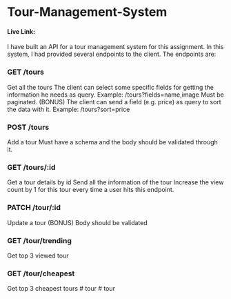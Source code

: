 ﻿# Tour-Management-System
#### Live Link: 

I have built an API for a tour management system for this assignment. In this system, I had provided several endpoints to the client. The endpoints are:

### GET /tours
Get all the tours
The client can select some specific fields for getting the information he needs as query. 
Example: /tours?fields=name,image
Must be paginated.
(BONUS) The client can send a field (e.g. price) as query to sort the data with it.
Example: /tours?sort=price
### POST /tours
Add a tour
Must have a schema and the body should be validated through it.
### GET /tours/:id
Get a tour details by id
Send all the information of the tour
Increase the view count by 1 for this tour every time a user hits this endpoint.
### PATCH /tour/:id
Update a tour
(BONUS) Body should be validated
### GET /tour/trending
Get top 3 viewed tour
### GET /tour/cheapest
Get top 3 cheapest tours
#   t o u r  
 #   t o u r  
 